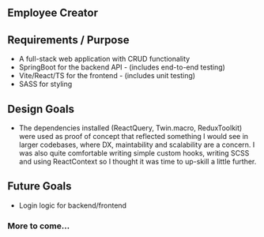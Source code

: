 ## Employee Creator

## Requirements / Purpose
- A full-stack web application with CRUD functionality
- SpringBoot for the backend API - (includes end-to-end testing)
- Vite/React/TS for the frontend - (includes unit testing)
- SASS for styling

## Design Goals
- The dependencies installed (ReactQuery, Twin.macro, ReduxToolkit) were used as proof of concept that reflected something I would see in larger codebases, where DX, maintability and scalability are a concern. I was also quite comfortable writing simple custom hooks, writing SCSS and using ReactContext so I thought it was time to up-skill a little further.

## Future Goals
- Login logic for backend/frontend

### More to come...
